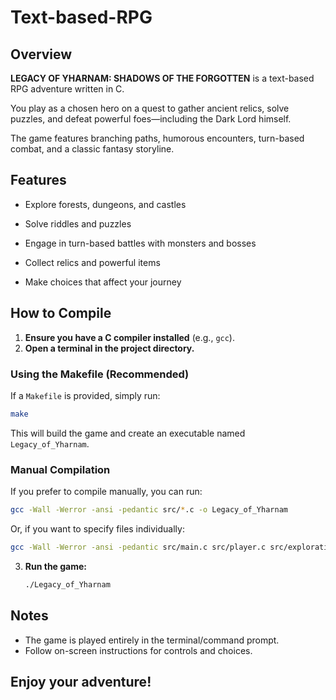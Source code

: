 # Text-based-RPG

## Overview

**LEGACY OF YHARNAM: SHADOWS OF THE FORGOTTEN** is a text-based RPG adventure written in C.

You play as a chosen hero on a quest to gather ancient relics, solve puzzles, and defeat powerful foes—including the Dark Lord himself. 
 
The game features branching paths, humorous encounters, turn-based combat, and a classic fantasy storyline.

## Features

- Explore forests, dungeons, and castles

- Solve riddles and puzzles

- Engage in turn-based battles with monsters and bosses

- Collect relics and powerful items

- Make choices that affect your journey

## How to Compile

1. **Ensure you have a C compiler installed** (e.g., `gcc`).
2. **Open a terminal in the project directory.**

### Using the Makefile (Recommended)

If a `Makefile` is provided, simply run:

```sh
make
```

This will build the game and create an executable named `Legacy_of_Yharnam`.

### Manual Compilation

If you prefer to compile manually, you can run:

```sh
gcc -Wall -Werror -ansi -pedantic src/*.c -o Legacy_of_Yharnam
```

Or, if you want to specify files individually:

```sh
gcc -Wall -Werror -ansi -pedantic src/main.c src/player.c src/exploration.c src/quests.c src/combat.c src/common.c src/save.c -o Legacy_of_Yharnam
```

3. **Run the game:**

   ```sh
   ./Legacy_of_Yharnam
   ```

## Notes

- The game is played entirely in the terminal/command prompt.
- Follow on-screen instructions for controls and choices.

## Enjoy your adventure!
